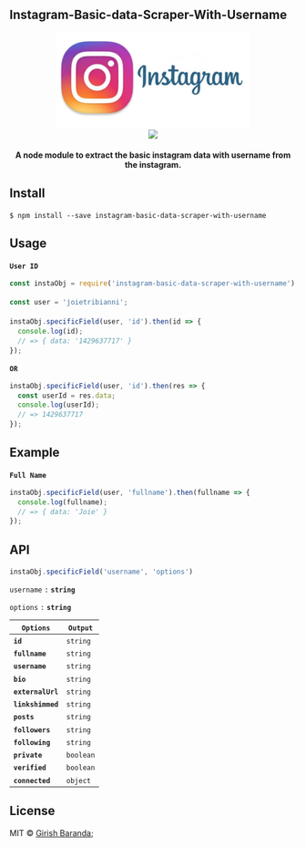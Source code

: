 ## Instagram-Basic-data-Scraper-With-Username
<p align="center">
<img src="mime/instagram.jpg" width="340">
<br><a href="https://travis-ci.org/girishbaranda/Instagram-Basic-Data-Scraper-With-Username">
    <img src="https://travis-ci.org/girishbaranda/Instagram-Basic-Data-Scraper-With-Username.svg?branch=master">
    </a>
    <br>
    <br>
    <b>A node module to extract the basic instagram data with username from the instagram.</b>
</p>

## Install

```
$ npm install --save instagram-basic-data-scraper-with-username
```

## Usage

__`User ID`__
```js
const instaObj = require('instagram-basic-data-scraper-with-username');

const user = 'joietribianni';

instaObj.specificField(user, 'id').then(id => {
  console.log(id);
  // => { data: '1429637717' }
});
```

__`OR`__

```js
instaObj.specificField(user, 'id').then(res => {
  const userId = res.data;
  console.log(userId);
  // => 1429637717
});
```

## Example

__`Full Name`__

```js
instaObj.specificField(user, 'fullname').then(fullname => {
  console.log(fullname);
  // => { data: 'Joie' }
});
```

## API

```js
instaObj.specificField('username', 'options')
```

`username` `:`  __`string`__

`options` `:` __`string`__


| __`Options`__      | __`Output`__  |
|--------------------|---------------|
| __`id`__           | `string`      |
| __`fullname`__     | `string`      |
| __`username`__     | `string`      |
| __`bio`__          | `string`      |
| __`externalUrl`__  | `string`      |
| __`linkshimmed`__  | `string`      |
| __`posts`__        |  `string`     |
| __`followers`__    |  `string`     |
| __`following`__    |  `string`     |
| __`private`__      |  `boolean`    |
| __`verified`__     |  `boolean`    |
| __`connected`__    |  `object`     |


## License

MIT &copy; [Girish Baranda](https://girishbaranda.github.io);
